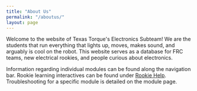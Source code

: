 ```yaml
---
title: "About Us"
permalink: "/aboutus/"
layout: page
---
```



Welcome to the website of Texas Torque's Electronics Subteam! We are the students that run everything that lights up, moves, makes sound, and arguably is cool on the robot. This website serves as a database for FRC teams, new electrical rookies, and people curious about electronics. 

Information regarding individual modules can be found along the navigation bar. Rookie learning interactives can be found under [Rookie Help](https://carolinenilorac.github.io/rookiehelp). Troubleshooting for a specific module is detailed on the module page.
